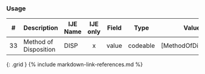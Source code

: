 ### Usage


| **#** |  **Description**   |  **IJE Name**   | IJE only |  **Field**  |  **Type**  | **Value Set**  |
| :---------: | ------------- | ------------ | :----------: |---------- | -------- | -------- |
| 33 | Method of Disposition | DISP| x|value | codeable | [MethodOfDispositionVS] | 
{: .grid }
{% include markdown-link-references.md %}
